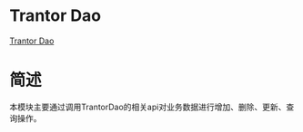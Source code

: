 # Trantor Dao

[Trantor Dao](https://trantor-interactive-doc.app.terminus.io/doc/marked/developer-guide-gql)

# 简述
本模块主要通过调用TrantorDao的相关api对业务数据进行增加、删除、更新、查询操作。